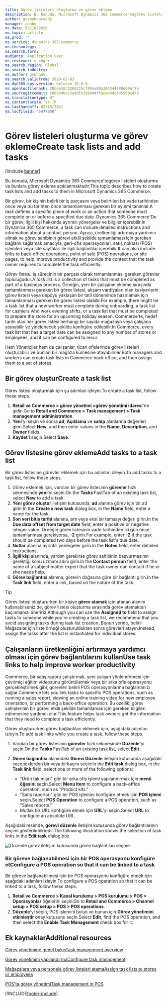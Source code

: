 ```yaml
---
title: Görev listeleri oluşturma ve görev ekleme
description: Bu konuda, Microsoft Dynamics 365 Commerce'tegörev listeleri oluşturma ve bunlara görev ekleme açıklanmaktadır.
author: gvrmohanreddy
manager: annbe
ms.date: 02/10/2020
ms.topic: article
ms.prod: ''
ms.service: dynamics-365-commerce
ms.technology: ''
ms.search.form: ''
audience: Application User
ms.reviewer: v-chgri
ms.search.region: Global
ms.search.industry: ''
ms.author: gmohanv
ms.search.validFrom: 2020-02-03
ms.dyn365.ops.version: Release 10.0.9
ms.openlocfilehash: 28bea16c3266115cf09aa80a364344789d60af7a
ms.sourcegitcommit: c88b54ba13a4dfe39b844ffaced4dc435560c47d
ms.translationtype: HT
ms.contentlocale: tr-TR
ms.lasthandoff: 02/19/2021
ms.locfileid: "5477850"
---
```

# <a name="create-task-lists-and-add-tasks"></a><span data-ttu-id="8b298-103">Görev listeleri oluşturma ve görev ekleme</span><span class="sxs-lookup"><span data-stu-id="8b298-103">Create task lists and add tasks</span></span>

[!include [banner](includes/banner.md)]

<span data-ttu-id="8b298-104">Bu konuda, Microsoft Dynamics 365 Commerce'tegörev listeleri oluşturma ve bunlara görev ekleme açıklanmaktadır.</span><span class="sxs-lookup"><span data-stu-id="8b298-104">This topic describes how to create task lists and add tasks to them in Microsoft Dynamics 365 Commerce.</span></span>

<span data-ttu-id="8b298-105">Bir *görev*, bir kişinin belirli bir iş parçasını veya belirtilen bir vade tarihinden önce veya bu tarihten önce tamamlanması gereken bir eylemi tanımlar.</span><span class="sxs-lookup"><span data-stu-id="8b298-105">A *task* defines a specific piece of work or an action that someone must complete on or before a specified due date.</span></span> <span data-ttu-id="8b298-106">Dynamics 365 Commerce'De bir görev, ilgili kişi hakkında ayrıntılı yönergeler ve bilgiler içerebilir.</span><span class="sxs-lookup"><span data-stu-id="8b298-106">In Dynamics 365 Commerce, a task can include detailed instructions and information about a contact person.</span></span> <span data-ttu-id="8b298-107">Ayrıca, üretkenliği artırmaya yardımcı olmak ve görev sahibinin görevi etkili şekilde tamamlaması için gereken bağlamı sağlamak amacıyla, geri-ofis operasyonları, satış noktası (POS) işlemleri veya site sayfaları ile ilgili bağlantılar içerebilir.</span><span class="sxs-lookup"><span data-stu-id="8b298-107">It can also include links to back-office operations, point of sale (POS) operations, or site pages, to help improve productivity and provide the context that the task owner requires to complete the task efficiently.</span></span>

<span data-ttu-id="8b298-108">*Görev listesi*, iş sürecinin bir parçası olarak tamamlanması gereken görevler topluluğudur.</span><span class="sxs-lookup"><span data-stu-id="8b298-108">A *task list* is a collection of tasks that must be completed as part of a business process.</span></span> <span data-ttu-id="8b298-109">Örneğin, yeni bir çalışanın ekleme sırasında tamamlanması gereken bir görev listesi, akşam vardiyaları olan kasiyerlerin görev listesi veya depoyu yaklaşan bir tatil döneminde hazırlamak için tamamlanması gereken bir görev listesi olabilir.</span><span class="sxs-lookup"><span data-stu-id="8b298-109">For example, there might be a task list that a new worker must complete during onboarding, a task list for cashiers who work evening shifts, or a task list that must be completed to prepare the store for an upcoming holiday season.</span></span> <span data-ttu-id="8b298-110">Commerce'te, hedef tarihi olan her görev listesi herhangi bir sayıda mağazaya veya çalışana atanabilir ve yinelenecek şekilde konfigüre edilebilir.</span><span class="sxs-lookup"><span data-stu-id="8b298-110">In Commerce, every task list that has a target date can be assigned to any number of stores or employees, and it can be configured to recur.</span></span>

<span data-ttu-id="8b298-111">Hem Yöneticiler hem de çalışanlar, ticari ofislerinde görev listeleri oluşturabilir ve bunları bir mağaza kümesine atayabilirler.</span><span class="sxs-lookup"><span data-stu-id="8b298-111">Both managers and workers can create task lists in Commerce back office, and then assign them to a set of stores.</span></span>

## <a name="create-a-task-list"></a><span data-ttu-id="8b298-112">Bir görev oluştur</span><span class="sxs-lookup"><span data-stu-id="8b298-112">Create a task list</span></span>

<span data-ttu-id="8b298-113">Görev listesi oluşturmak için şu adımları izleyin.</span><span class="sxs-lookup"><span data-stu-id="8b298-113">To create a task list, follow these steps.</span></span>

1. <span data-ttu-id="8b298-114">**Retail ve Commerce \> görev yönetimi \>görev yönetimi idaresi**'ne gidin.</span><span class="sxs-lookup"><span data-stu-id="8b298-114">Go to **Retail and Commerce \> Task management \> Task management administration**.</span></span>
1. <span data-ttu-id="8b298-115">**Yeni**'yi seçin ve sonra **ad**, **Açıklama** ve **sahip** alanlarına değerleri girin.</span><span class="sxs-lookup"><span data-stu-id="8b298-115">Select **New**, and then enter values in the **Name**, **Description**, and **Owner** fields.</span></span>
1. <span data-ttu-id="8b298-116">**Kaydet**'i seçin.</span><span class="sxs-lookup"><span data-stu-id="8b298-116">Select **Save**.</span></span>

## <a name="add-tasks-to-a-task-list"></a><span data-ttu-id="8b298-117">Görev listesine görev ekleme</span><span class="sxs-lookup"><span data-stu-id="8b298-117">Add tasks to a task list</span></span>

<span data-ttu-id="8b298-118">Bir görev listesine görevler eklemek için bu adımları izleyin.</span><span class="sxs-lookup"><span data-stu-id="8b298-118">To add tasks to a task list, follow these steps.</span></span>
 
1. <span data-ttu-id="8b298-119">Görev eklemek için, varolan bir görev listesinin **görevler** hızlı sekmesinde **yeni**'yi seçin.</span><span class="sxs-lookup"><span data-stu-id="8b298-119">On the **Tasks** FastTab of an existing task list, select **New** to add a task.</span></span>
1. <span data-ttu-id="8b298-120">**Yeni görev oluştur** iletişim kutusunda, **ad** alanına görev için bir ad girin.</span><span class="sxs-lookup"><span data-stu-id="8b298-120">In the **Create a new task** dialog box, in the **Name** field, enter a name for the task.</span></span>
1. <span data-ttu-id="8b298-121">**Son veri bitiş tarihi** alanına, artı veya eksi bir tamsayı değeri girin.</span><span class="sxs-lookup"><span data-stu-id="8b298-121">In the **Due data offset from target date** field, enter a positive or negative integer value.</span></span> <span data-ttu-id="8b298-122">Örneğin görev listesinin vade tarihinden iki gün önce tamamlanması gerekiyorsa, **-2** girin.</span><span class="sxs-lookup"><span data-stu-id="8b298-122">For example, enter **-2** if the task should be completed two days before the task list's due date.</span></span>
1. <span data-ttu-id="8b298-123">**Notlar** alanına ayrıntılı yönergeler girin.</span><span class="sxs-lookup"><span data-stu-id="8b298-123">In the **Notes** field, enter detailed instructions.</span></span>
1. <span data-ttu-id="8b298-124">**İlgili kişi** alanında, yardım gerekirse görev sahibinin başvurmasının gerektiği konu uzmanı adını girin.</span><span class="sxs-lookup"><span data-stu-id="8b298-124">In the **Contact person** field, enter the name of a subject matter expert that the task owner can contact if he or she needs help.</span></span>
1. <span data-ttu-id="8b298-125">**Görev bağlantısı** alanına, görevin doğasına göre bir bağlantı girin.</span><span class="sxs-lookup"><span data-stu-id="8b298-125">In the **Task link** field, enter a link, based on the nature of the task.</span></span>

> [!TIP]
> <span data-ttu-id="8b298-126">Görev listesi oluştururken bir kişiye **görev atamak** için atanan alanını kullanabilseniz de, görev listesi oluşturma sırasında görev atamaktan kaçınmanızı öneririz.</span><span class="sxs-lookup"><span data-stu-id="8b298-126">Although you can use the **Assigned to** field to assign tasks to someone while you're creating a task list, we recommend that you avoid assigning tasks during task list creation.</span></span> <span data-ttu-id="8b298-127">Bunun yerine, belirli Mağazalar için liste örneği oluşturulduktan sonra görevleri atayın.</span><span class="sxs-lookup"><span data-stu-id="8b298-127">Instead, assign the tasks after the list is instantiated for individual stores.</span></span>

## <a name="use-task-links-to-help-improve-worker-productivity"></a><span data-ttu-id="8b298-128">Çalışanların üretkenliğini artırmaya yardımcı olması için görev bağlantılarını kullan</span><span class="sxs-lookup"><span data-stu-id="8b298-128">Use task links to help improve worker productivity</span></span>

<span data-ttu-id="8b298-129">Commerce, bir satış raporu çalıştırmak, yeni çalışan yönlendirmesi için çevrimiçi eğitim videosunu görüntülemek veya bir arka ofis operasyonu gerçekleştirmek gibi, görevleri belirli POS operasyonlarına bağlamanızı sağlar.</span><span class="sxs-lookup"><span data-stu-id="8b298-129">Commerce lets you link tasks to specific POS operations, such as running a sales report, viewing an online training video for new employee orientation, or performing a back-office operation.</span></span> <span data-ttu-id="8b298-130">Bu özellik, görev sahiplerinin bir görevi etkili şekilde tamamlamak için gereken bilgileri edinmesine yardımcı olur.</span><span class="sxs-lookup"><span data-stu-id="8b298-130">This feature helps task owners get the information that they need to complete a task efficiently.</span></span>

<span data-ttu-id="8b298-131">Görev oluştururken görev bağlantıları eklemek için, aşağıdaki adımları izleyin.</span><span class="sxs-lookup"><span data-stu-id="8b298-131">To add task links while you create a task, follow these steps.</span></span>

1. <span data-ttu-id="8b298-132">Varolan bir görev listesinin **görevler** hızlı sekmesinde **Düzenle**'yi seçin.</span><span class="sxs-lookup"><span data-stu-id="8b298-132">On the **Tasks** FastTab of an existing task list, select **Edit**.</span></span>
1. <span data-ttu-id="8b298-133">**Görev bağlantısı** alanındaki **Görevi Düzenle** iletişim kutusunda aşağıdaki seçeneklerden bir veya birkaçını seçin:</span><span class="sxs-lookup"><span data-stu-id="8b298-133">In the **Edit task** dialog box, in the **Task link** field, select one or more of the following options:</span></span>

    - <span data-ttu-id="8b298-134">"Ürün takımları" gibi bir arka ofis işlemi yapılandırmak için **menü öğesini** seçin.</span><span class="sxs-lookup"><span data-stu-id="8b298-134">Select **Menu item** to configure a back-office operation, such as "Product kits."</span></span>
    - <span data-ttu-id="8b298-135">"Satış raporları" gibi bir POS işlemini konfigüre etmek için **POS işlemi** seçin.</span><span class="sxs-lookup"><span data-stu-id="8b298-135">Select **POS Operation** to configure a POS operation, such as "Sales reports."</span></span>
    - <span data-ttu-id="8b298-136">Mutlak bir URL konfigüre etmek için **URL**'yi seçin.</span><span class="sxs-lookup"><span data-stu-id="8b298-136">Select **URL** to configure an absolute URL.</span></span>

<span data-ttu-id="8b298-137">Aşağıdaki resimde, **görevi düzenle** iletişim kutusunda görev bağlantılarının seçimi gösterilmektedir.</span><span class="sxs-lookup"><span data-stu-id="8b298-137">The following illustration shows the selection of task links in the **Edit task** dialog box.</span></span>

![Düzenle görev iletişim kutusunda görev bağlantıları seçme](media/HQ-POS-Tasks-Linking.png)

### <a name="configure-a-pos-operation-so-that-it-can-be-linked-to-a-task"></a><span data-ttu-id="8b298-139">Bir göreve bağlanabilmesi için bir POS operasyonu konfigüre et</span><span class="sxs-lookup"><span data-stu-id="8b298-139">Configure a POS operation so that it can be linked to a task</span></span>

<span data-ttu-id="8b298-140">Bir göreve bağlanabilmesi için bir POS operasyonu konfigüre etmek için aşağıdaki adımları izleyin.</span><span class="sxs-lookup"><span data-stu-id="8b298-140">To configure a POS operation so that it can be linked to a task, follow these steps.</span></span>

1. <span data-ttu-id="8b298-141">**Retail ve Commerce \> Kanal kurulumu \> POS kurulumu \> POS \> Operasyonlar** öğelerini seçin.</span><span class="sxs-lookup"><span data-stu-id="8b298-141">Go to **Retail and Commerce \> Channel setup \> POS setup \> POS \> POS operations**.</span></span>
1. <span data-ttu-id="8b298-142">**Düzenle**'yi seçin, POS işlemini bulun ve bunun için **Görev yönetimini etkinleştir** onay kutusunu seçin.</span><span class="sxs-lookup"><span data-stu-id="8b298-142">Select **Edit**, find the POS operation, and then select the **Enable Task Management** check box for it.</span></span>

## <a name="additional-resources"></a><span data-ttu-id="8b298-143">Ek kaynaklar</span><span class="sxs-lookup"><span data-stu-id="8b298-143">Additional resources</span></span>

[<span data-ttu-id="8b298-144">Görev yönetimine genel bakış</span><span class="sxs-lookup"><span data-stu-id="8b298-144">Task management overview</span></span>](task-mgmt-overview.md)

[<span data-ttu-id="8b298-145">Görev yönetimini yapılandırma</span><span class="sxs-lookup"><span data-stu-id="8b298-145">Configure task management</span></span>](task-mgmt-configure.md)

[<span data-ttu-id="8b298-146">Mağazalara veya personele görev listeleri atama</span><span class="sxs-lookup"><span data-stu-id="8b298-146">Assign task lists to stores or employees</span></span>](task-mgmt-assign-lists.md)

[<span data-ttu-id="8b298-147">POS'ta görev yönetimi</span><span class="sxs-lookup"><span data-stu-id="8b298-147">Task management in POS</span></span>](task-mgmt-POS.md)


[!INCLUDE[footer-include](../includes/footer-banner.md)]
